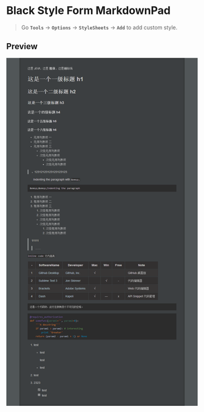 # Black Style Form MarkdownPad

> Go **`Tools`** → **`Options`** → **`StyleSheets`** → **`Add`** to add custom style.

## Preview

![](images/template.png)
